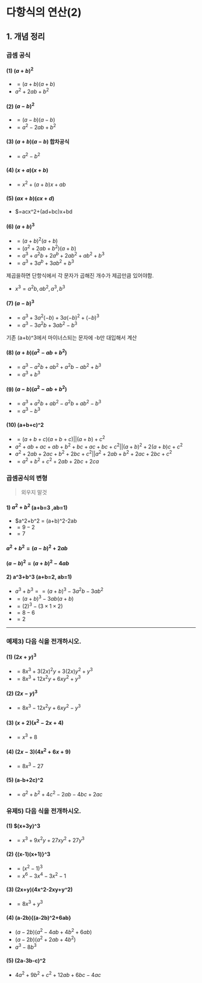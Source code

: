 # 다항식의 연산(2)
## 1. 개념 정리
### 곱셈 공식
#### (1) $(a+b)^2$
- $=(a+b)(a+b)$
- $a^2+2ab+b^2$

#### (2) $(a-b)^2$
- $=(a-b)(a-b)$
- $=a^2-2ab+b^2$

#### (3) $(a+b)(a-b)$ 합차공식
- $=a^2-b^2$

#### (4) $(x+a)(x+b)$
- $=x^2+(a+b)x+ab$

#### (5) $(ax+b)(cx+d)$
- $=acx^2+(ad+bc)x+bd

#### (6) $(a+b)^3$
- $=(a+b)^2(a+b)$
- $=(a^2+2ab+b^2)(a+b)$
- $=a^3+a^2b+2a^b+2ab^2+ab^2+b^3$
- $=a^3+3a^b+3ab^2+b^3$

제곱을하면 단항식에서 각 문자가 곱해진 개수가 제곱만큼 있어야함.
- $x^3 = a^2b, ab^2, a^3, b^3$

#### (7) $(a-b)^3$
- $=a^3+3a^2(-b)+3a(-b)^2+(-b)^3$
- $=a^3-3a^2b+3ab^2-b^3$

기존 (a+b)^3에서 마이너스되는 문자에 -b만 대입해서 계산

#### (8) $(a+b)(a^2-ab+b^2)$
- $=a^3-a^2b+ab^2+a^2b-ab^2+b^3$
- $=a^3+b^3$

#### (9) $(a-b)(a^2-ab+b^2)$
- $=a^3+a^2b+ab^2-a^2b+ab^2-b^3$
- $=a^3-b^3$

#### (10) (a+b+c)^2
- $=(a+b+c)(a+b+c) || {(a+b)+c}^2$
- $a^2+ab+ac+ab+b^2+bc+ac+bc+c^2||(a+b)^2+2(a+b)c+c^2$
- $a^2+2ab+2ac+b^2+2bc+c^2||a^2+2ab+b^2+2ac+2bc+c^2$
- $=a^2+b^2+c^2+2ab+2bc+2ca$

### 곱셈공식의 변형
> 외우지 말것

#### 1) $a^2+b^2$ (a+b=3 ,ab=1)
- $a^2+b^2 = (a+b)^2-2ab
- $=9-2$
- $=7$

#### $a^2+b^2 = (a-b)^2+2ab$
#### $(a-b)^2 = (a+b)^2-4ab$

#### 2) a^3+b^3 (a+b=2, ab=1)
- $a^3+b^3 = =(a+b)^3-3a^2b-3ab^2$
- $=(a+b)^3-3ab(a+b)$
- $=(2)^3-(3\times1\times2)$
- $=8-6$
- $=2$
---
### 예제3) 다음 식을 전개하시오.
#### (1) $(2x+y)^3$
- $=8x^3+3(2x)^2y+3(2x)y^2+y^3$
- $=8x^3+12x^2y+6xy^2+y^3$

#### (2) $(2x-y)^3$
- $=8x^3-12x^2y+6xy^2-y^3$

#### (3) $(x+2)(x^2-2x+4)$
- $=x^3+8$

#### (4) $(2x-3)(4x^2+6x+9)$
- $=8x^3-27$

#### (5) (a-b+2c)^2
- $=a^2+b^2+4c^2-2ab-4bc+2ac$

### 유제5) 다음 식을 전개하시오.
#### (1) $(x+3y)^3
- $=x^3+9x^2y+27xy^2+27y^3$
#### (2) {(x-1)(x+1)}^3
- $=(x^2-1)^3$
- $=x^6-3x^4-3x^2-1$
#### (3) (2x+y)(4x^2-2xy+y^2)
- $=8x^3+y^3$
#### (4) (a-2b){(a-2b)^2+6ab}
- $(a-2b)(a^2-4ab+4b^2+6ab)$
- $(a-2b)(a^2+2ab+4b^2)$
- $a^3-8b^3$
#### (5) (2a-3b-c)^2
- $4a^2+9b^2+c^2+12ab+6bc-4ac$